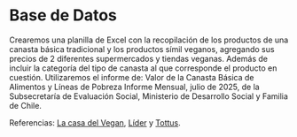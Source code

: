 # Base de Datos
Crearemos una planilla de Excel con la recopilación de los productos de una canasta básica tradicional y los productos símil veganos, agregando sus precios de 2 diferentes supermercados y tiendas veganas. Además de incluir la categoría del tipo de canasta al que corresponde el producto en cuestión. Utilizaremos el informe de: Valor de la Canasta Básica de Alimentos y Líneas de Pobreza Informe Mensual, julio de 2025, de la Subsecretaría de Evaluación Social, Ministerio de Desarrollo Social y Familia de Chile.


Referencias: [La casa del Vegan](https://www.lacasadelvegan.cl/), [Líder](https://www.lider.cl/inicio) y [Tottus](https://www.tottus.cl/tottus-cl?srsltid=AfmBOoqFAzRfkP6UqOCHJ34k6PHIjSK1RQ9OekdIyPmPpUJ70pCK362i).
